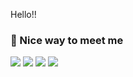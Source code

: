 Hello!!
### 🤞 Nice way to meet me
<p>
  <a href="https://sunghomong.github.io/" target="_blank"><img src="https://img.shields.io/badge/Tech_Blog-DD0B78?style=flat-square&logo=velog&logoColor=white"/></a>
  <a href="https://www.linkedin.com/in/cowkite/" target="_blank"><img src="https://img.shields.io/badge/SoyeonKim-0A66C2?style=flat-square&logo=velog&logoColor=white"/></a>
  <a href="https://twitter.com/cowkite" target="_blank"><img src="https://img.shields.io/badge/cowkite-1DA1F2?style=flat-square&logo=Twitter&logoColor=white"/></a>
  <a href="mailto:iscowkite@gmail.com" target="_blank"><img src="https://img.shields.io/badge/iscowkite@gmail.com-EA4335?style=flat-square&logo=Gmail&logoColor=white"/></a>
</p>
